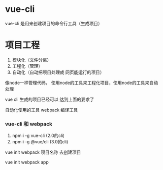 # vue-cli

vue-cli 是用来创建项目的命令行工具（生成项目）


# 项目工程

1. 模块化（文件分离）
2. 工程化（管理）
3. 自动化（自动把项目处理成 网页能运行的项目）

像node一样管理代码， 使用node的工具来工程化项目，使用node的工具来自动处理

vue cli 生成的项目已经可以 达到上面的要求了

自动化使用的工具 webpack 编译工具


### vue-cli 和 webpack

1. npm i -g vue-cli (2.0的cli)
2. npm i -g @vue/cli (3.0的cli)

vue init webpack 项目名称 去创建项目

vue init webpack app